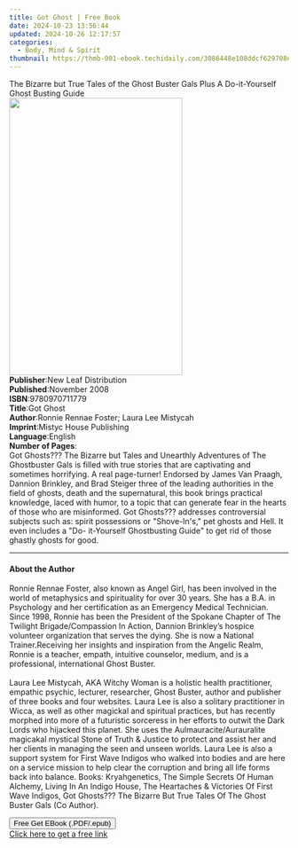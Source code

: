 ```yaml
---
title: Got Ghost | Free Book
date: 2024-10-23 13:56:44
updated: 2024-10-26 12:17:57
categories:
  - Body, Mind & Spirit
thumbnail: https://thmb-001-ebook.techidaily.com/3086448e108ddcf629708e1f98d9b5d51980c41adee23d49d278dc4c5e091d4f.jpg
---
```

<main id="book-container">
  <div class="flex flex-col">
    <div class="book-brief flex-1 py-6 px-4 sm:p-6 md:py-10 md:px-8">
      <!-- brief-->
      <div class="book-brief-main">
        The Bizarre but True Tales of the Ghost Buster Gals Plus A
        Do-it-Yourself Ghost Busting Guide
      </div>
    </div>
    <div
      class="book-meta-info flex-1 grid gap-4 col-start-1 col-end-3 row-start-1 sm:mb-6 sm:grid-cols-4 lg:gap-6 lg:col-start-2 lg:row-end-6 lg:row-span-6 lg:mb-0"
    >
      <div
        class="book-meta-info-left place-content-center mt-4 p-4 text-sm leading-6 col-start-2 col-span-2 dark:text-slate-400"
      >
        <img
          class="w-full h-500 object-cover rounded-lg sm:h-255 sm:col-span-2 lg:col-span-full"
          src="https://img-001-ebook.techidaily.com/1b58da67f82853196841ef8b7249523278c70bf67e654539b863ed944c98de1e.jpg"
          alt=""
          width="312"
          height="500"
        />
      </div>
      <div
        class="book-meta-info-right mt-2 col-start-1 row-start-2 col-span-3 self-center"
      >
        <!-- meta data  -->
        <div class="flex flex-col px-4 md:px-8">
          <div class="flex-1">
            <strong>Publisher</strong>:<span class="px-2"
              >New Leaf Distribution</span
            >
          </div>
          <div class="flex-1">
            <strong>Published</strong>:<span class="px-2">November 2008</span>
          </div>
          <div class="flex-1">
            <strong>ISBN</strong>:<span class="px-2">9780970711779</span>
          </div>
          <div class="flex-1">
            <strong>Title</strong>:<span class="px-2">Got Ghost</span>
          </div>
          <div class="flex-1">
            <strong>Author</strong>:<span class="px-2"
              >Ronnie Rennae Foster; Laura Lee Mistycah</span
            >
          </div>
          <div class="flex-1">
            <strong>Imprint</strong>:<span class="px-2"
              >Mistyc House Publishing</span
            >
          </div>
          <div class="flex-1">
            <strong>Language</strong>:<span class="px-2">English</span>
          </div>
          <div class="flex-1">
            <strong>Number of Pages</strong>:<span class="px-2"></span>
          </div>
        </div>
      </div>
    </div>
    <div class="book-description flex-1 py-6 px-4 sm:p-6 md:py-10 md:px-8">
      <div class="book-description-main">
        <div accordion-content="" id="description">
          Got Ghosts??? The Bizarre but Tales and Unearthly Adventures of The
          Ghostbuster Gals is filled with true stories that are captivating and
          sometimes horrifying. A real page-turner! Endorsed by James Van
          Praagh, Dannion Brinkley, and Brad Steiger three of the leading
          authorities in the field of ghosts, death and the supernatural, this
          book brings practical knowledge, laced with humor, to a topic that can
          generate fear in the hearts of those who are misinformed. Got
          Ghosts??? addresses controversial subjects such as: spirit possessions
          or "Shove-In's," pet ghosts and Hell. It even includes a "Do-
          it-Yourself Ghostbusting Guide" to get rid of those ghastly ghosts for
          good.
        </div>
      </div>
    </div>
    <div class="book-excerpts flex-1 py-6 px-4 sm:p-6 md:py-10 md:px-8">
      <!-- excerpts-->
      <div class="book-excerpts-main">
        <hr />
        <h4 class="placeholder placeholder-heading">
          <span>About the Author</span>
        </h4>
        <p>
          Ronnie Rennae Foster, also known as Angel Girl, has been involved in
          the world of metaphysics and spirituality for over 30 years. She has a
          B.A. in Psychology and her certification as an Emergency Medical
          Technician. Since 1998, Ronnie has been the President of the Spokane
          Chapter of The Twilight Brigade/Compassion In Action, Dannion
          Brinkley’s hospice volunteer organization that serves the dying. She
          is now a National Trainer.Receiving her insights and inspiration from
          the Angelic Realm, Ronnie is a teacher, empath, intuitive counselor,
          medium, and is a professional, international Ghost Buster.<br /><br />Laura
          Lee Mistycah, AKA Witchy Woman is a holistic health practitioner,
          empathic psychic, lecturer, researcher, Ghost Buster, author and
          publisher of three books and four websites. Laura Lee is also a
          solitary practitioner in Wicca, as well as other magickal and
          spiritual practices, but has recently morphed into more of a
          futuristic sorceress in her efforts to outwit the Dark Lords who
          hijacked this planet. She uses the Aulmauracite/Aurauralite magicakal
          mystical Stone of Truth &amp; Justice to protect and assist her and
          her clients in managing the seen and unseen worlds. Laura Lee is also
          a support system for First Wave Indigos who walked into bodies and are
          here on a service mission to help clear the corruption and bring all
          life forms back into balance. Books: Kryahgenetics, The Simple Secrets
          Of Human Alchemy, Living In An Indigo House, The Heartaches &amp;
          Victories Of First Wave Indigos, Got Ghosts??? The Bizarre But True
          Tales Of The Ghost Buster Gals (Co Author).
        </p>
      </div>
    </div>
    <div
      class="book-about-author flex-1 py-6 px-4 sm:p-6 md:py-10 md:px-8"
    ></div>
    <div class="book-free-get flex-1 py-6 px-4 sm:p-6 md:py-10 md:px-8">
      <button
        id="btn-free-get"
        class="bg-blue-500 hover:bg-blue-700 text-white font-bold py-2 px-4 rounded"
      >
        Free Get EBook (.PDF/.epub)
      </button>
      <div id="countdown-display" class="px-2 text-lg mt-2"></div>
      <a
        id="free-link"
        class="hidden bg-blue-500 hover:bg-blue-700 text-white font-bold py-2 px-4 rounded"
        href="https://www.ebooks.com/en-us/book/1815859/got-ghost/ronnie-rennae-foster/"
        target="_blank"
        >Click here to get a free link</a
      >
    </div>
    <script>
      let countdownTime = 0;
      let countdownInterval = null;
      document
        .getElementById('btn-free-get')
        .addEventListener('click', startCountdown);
      function startCountdown() {
        countdownTime = new Date().getTime() + 60000 * 3;
        countdownInterval = setInterval(updateCountdown, 1000);
        document.getElementById('btn-free-get').disabled = true;
        document
          .getElementById('btn-free-get')
          .classList.add('bg-gray-500', 'cursor-not-allowed');
      }
      function updateCountdown() {
        let currentTime = new Date().getTime();
        let timeLeft = countdownTime - currentTime;
        let secondsLeft = Math.floor(timeLeft / 1000);
        document.getElementById('countdown-display').innerHTML =
          `Remaining time: ${secondsLeft} seconds.`;
        if (secondsLeft <= 0) {
          clearInterval(countdownInterval);
          document.getElementById('btn-free-get').classList.add('hidden');
          document.getElementById('free-link').classList.remove('hidden');
          document.getElementById('countdown-display').innerHTML = '';
        }
      }
    </script>
  </div>
</main>
